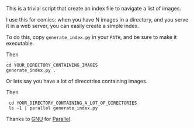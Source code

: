 This is a trivial script that create an index file to navigate a list of images.

I use this for comics: when you have N images in a directory, and you serve it in a web server, you can easily create a simple index.

To do this, copy `generate_index.py` in your `PATH`, and be sure to make it executable.

Then

    cd YOUR_DIRECTORY_CONTAINING_IMAGES
    generate_index.py .

Or lets say you have a lot of direcotries containing images.

Then

     cd YOUR_DIRECTORY_CONTAINING_A_LOT_OF_DIRECTORIES
     ls -1 | parallel generate_index.py


Thanks to [GNU](https://www.gnu.org/) for [Parallel](https://www.gnu.org/software/parallel/).
